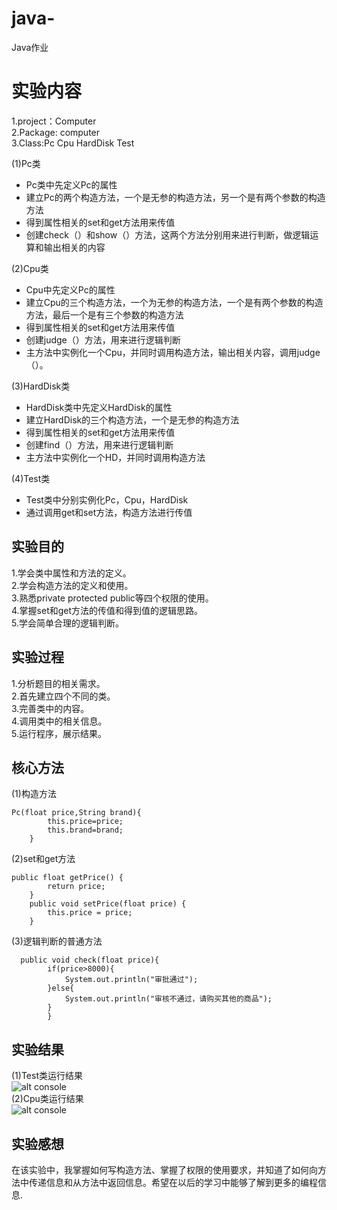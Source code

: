 # java-
Java作业
# 实验内容
1.project：Computer  
2.Package: computer  
3.Class:Pc   Cpu   HardDisk   Test  

(1)Pc类
* Pc类中先定义Pc的属性
* 建立Pc的两个构造方法，一个是无参的构造方法，另一个是有两个参数的构造方法
* 得到属性相关的set和get方法用来传值
* 创建check（）和show（）方法，这两个方法分别用来进行判断，做逻辑运算和输出相关的内容     

(2)Cpu类
* Cpu中先定义Pc的属性
* 建立Cpu的三个构造方法，一个为无参的构造方法，一个是有两个参数的构造方法，最后一个是有三个参数的构造方法
* 得到属性相关的set和get方法用来传值
* 创建judge（）方法，用来进行逻辑判断
* 主方法中实例化一个Cpu，并同时调用构造方法，输出相关内容，调用judge（）。     

(3)HardDisk类  
* HardDisk类中先定义HardDisk的属性
* 建立HardDisk的三个构造方法，一个是无参的构造方法
* 得到属性相关的set和get方法用来传值
* 创建find（）方法，用来进行逻辑判断
* 主方法中实例化一个HD，并同时调用构造方法    

(4)Test类   
* Test类中分别实例化Pc，Cpu，HardDisk
* 通过调用get和set方法，构造方法进行传值
## 实验目的
1.学会类中属性和方法的定义。       
2.学会构造方法的定义和使用。    
3.熟悉private protected public等四个权限的使用。  
4.掌握set和get方法的传值和得到值的逻辑思路。  
5.学会简单合理的逻辑判断。  
## 实验过程
1.分析题目的相关需求。  
2.首先建立四个不同的类。  
3.完善类中的内容。   
4.调用类中的相关信息。  
5.运行程序，展示结果。  
## 核心方法
(1)构造方法
```
Pc(float price,String brand){
		this.price=price;
		this.brand=brand;
	}
```
(2)set和get方法
```
public float getPrice() {
		return price;
	}
	public void setPrice(float price) {
		this.price = price;
	}
```
  (3)逻辑判断的普通方法
```
  public void check(float price){
		if(price>8000){
			System.out.println("审批通过");
		}else{
			System.out.println("审核不通过，请购买其他的商品");
		}
		}
```
## 实验结果
(1)Test类运行结果  
![alt console](http://m.qpic.cn/psc?/V52yqGBZ0K1FfT4VLt0D434dKK44lH1q/ruAMsa53pVQWN7FLK88i5nTUByIa3bhU1B8LNwNvb.*hnBco1JpOT*iH2wTjDxO8bofGVmVdpZGNM1uVPOdr.ebN*8F0loqZWTAKBm3AdE0!/b&bo=nAG3AAAAAAADBwg!&rf=viewer_4)   
(2)Cpu类运行结果  
![alt console](http://m.qpic.cn/psc?/V52yqGBZ0K1FfT4VLt0D434dKK44lH1q/ruAMsa53pVQWN7FLK88i5izmTt4TtH05AzIVY7Jo1auNte6YTSeF1XsTW049spv25eKmPvxo2wajO454*l.3LX6M9bJjQPsnRcux1fWu7E4!/b&bo=DgK8AAAAAAADB5I!&rf=viewer_4) 
## 实验感想 
在该实验中，我掌握如何写构造方法、掌握了权限的使用要求，并知道了如何向方法中传递信息和从方法中返回信息。希望在以后的学习中能够了解到更多的编程信息.   
